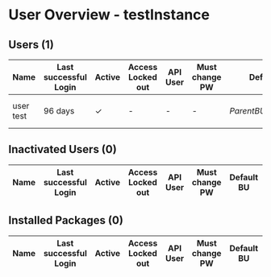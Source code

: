 # User Overview - testInstance

## Users (1)

| Name | Last successful Login | Active | Access Locked out | API User | Must change PW | Default BU | BU Access | Roles | Login | ID | Key | E-Mail | Notification E-Mail | Timezone | SFMC Locale | Modified Date | Modified By | Created Date |
| --- | --- | --- | --- | --- | --- | --- | --- | --- | --- | --- | --- | --- | --- | --- | --- | --- | --- | --- |
| user test | 96 days | ✓ | - | - | - | <nobr>_ParentBU_ (1111111)</nobr> | <nobr>_ParentBU_ (1111111)</nobr>,<br> <nobr>testBU (9999999)</nobr> | <nobr>Administrator,</nobr><br> <nobr>Content Creator,</nobr><br> <nobr>Marketing Cloud Administrator</nobr> | user_test@accenture.asgr | 700301950 | testExisting_user | user_test@accenture.com | user_test@accenture.com | GMT+01:00 | en-GB | 2022-06-21 01:43:02.64 | 123456 | 2019-09-06 01:59:07.097 |


## Inactivated Users (0)

| Name | Last successful Login | Active | Access Locked out | API User | Must change PW | Default BU | BU Access | Roles | Login | ID | Key | E-Mail | Notification E-Mail | Timezone | SFMC Locale | Modified Date | Modified By | Created Date |
| --- | --- | --- | --- | --- | --- | --- | --- | --- | --- | --- | --- | --- | --- | --- | --- | --- | --- | --- |


## Installed Packages (0)

| Name | Last successful Login | Active | Access Locked out | API User | Must change PW | Default BU | BU Access | Roles | Login | ID | Key | E-Mail | Notification E-Mail | Timezone | SFMC Locale | Modified Date | Modified By | Created Date |
| --- | --- | --- | --- | --- | --- | --- | --- | --- | --- | --- | --- | --- | --- | --- | --- | --- | --- | --- |
